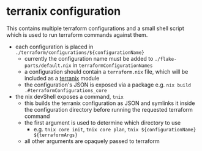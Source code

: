 # terranix configuration

This contains multiple terraform configurations and a small shell script which is used to run terraform commands against them.

- each configuration is placed in `./terraform/configurations/${configurationName}`
    - currently the configuration name must be added to `./flake-parts/default.nix` in `terraformConfigurationNames`
    - a configuration should contain a `terraform.nix` file, which will be included as a [terranix](https://terranix.org/) module
    - the configuration's JSON is exposed via a package e.g. `nix build .#terraformConfigurations_core`
- the nix devShell exposes a command, `tnix`
    - this builds the terranix configuration as JSON and symlinks it inside the configuration directory before running the requested terraform command
    - the first argument is used to determine which directory to use
        - e.g. `tnix core init`, `tnix core plan`, `tnix ${configurationName} ${terraformArgs}`
    - all other arguments are opaquely passed to terraform
